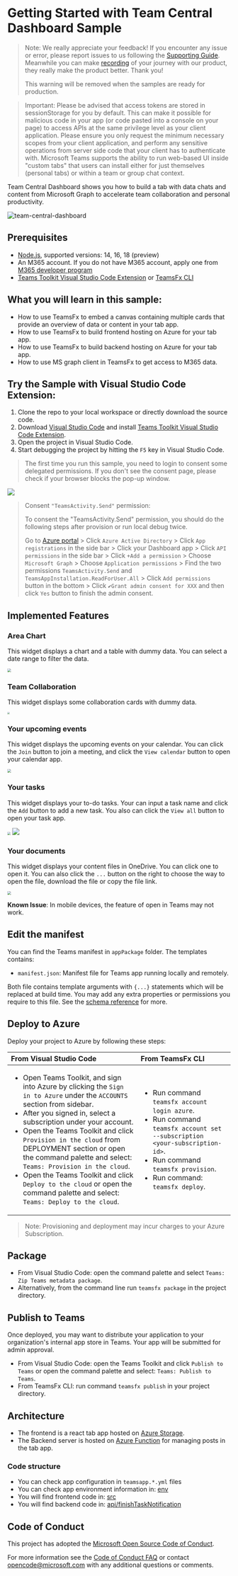 # Getting Started with Team Central Dashboard Sample

> Note: We really appreciate your feedback! If you encounter any issue or error, please report issues to us following the [Supporting Guide](https://github.com/OfficeDev/TeamsFx-Samples/blob/dev/SUPPORT.md). Meanwhile you can make [recording](https://aka.ms/teamsfx-record) of your journey with our product, they really make the product better. Thank you!
>
> This warning will be removed when the samples are ready for production.

> Important: Please be advised that access tokens are stored in sessionStorage for you by default. This can make it possible for malicious code in your app (or code pasted into a console on your page) to access APIs at the same privilege level as your client application. Please ensure you only request the minimum necessary scopes from your client application, and perform any sensitive operations from server side code that your client has to authenticate with.
Microsoft Teams supports the ability to run web-based UI inside "custom tabs" that users can install either for just themselves (personal tabs) or within a team or group chat context.

Team Central Dashboard shows you how to build a tab with data chats and content from Microsoft Graph to accelerate team collaboration and personal productivity.

![team-central-dashboard](images/team-central-dashboard.gif)

## Prerequisites

- [Node.js](https://nodejs.org/), supported versions: 14, 16, 18 (preview)
- An M365 account. If you do not have M365 account, apply one from [M365 developer program](https://developer.microsoft.com/en-us/microsoft-365/dev-program)
- [Teams Toolkit Visual Studio Code Extension](https://aka.ms/teams-toolkit) or [TeamsFx CLI](https://aka.ms/teamsfx-cli)

## What you will learn in this sample:

- How to use TeamsFx to embed a canvas containing multiple cards that provide an overview of data or content in your tab app.
- How to use TeamsFx to build frontend hosting on Azure for your tab app.
- How to use TeamsFx to build backend hosting on Azure for your tab app.
- How to use MS graph client in TeamsFx to get access to M365 data.

## Try the Sample with Visual Studio Code Extension:

1. Clone the repo to your local workspace or directly download the source code.
2. Download [Visual Studio Code](https://code.visualstudio.com) and install [Teams Toolkit Visual Studio Code Extension](https://aka.ms/teams-toolkit).
3. Open the project in Visual Studio Code.
4. Start debugging the project by hitting the `F5` key in Visual Studio Code.

> The first time you run this sample, you need to login to consent some delegated permissions. If you don't see the consent page, please check if your browser blocks the pop-up window.
<img src="public\popup-block.png">

> Consent `"TeamsActivity.Send"` permission: 
>
> To consent the "TeamsActivity.Send" permission, you should do the following steps after provision or run local debug twice.
> 
> Go to [Azure portal](https://portal.azure.com/) > Click `Azure Active Directory` > Click `App registrations` in the side bar > Click your Dashboard app > Click `API permissions` in the side bar > Click `+Add a permission` > Choose `Microsoft Graph` > Choose `Application permissions` > Find the two permissions `TeamsActivity.Send` and `TeamsAppInstallation.ReadForUser.All` > Click `Add permissions` button in the bottom > Click `✔Grant admin consent for XXX` and then click `Yes` button to finish the admin consent.

## Implemented Features  

### Area Chart
This widget displays a chart and a table with dummy data. You can select a date range to filter the data. 

<img src="public\area-chart.png" style="zoom: 50%"> 

### Team Collaboration
This widget displays some collaboration cards with dummy data.

<img src="public\collaborations.png" style="zoom: 30%">

### Your upcoming events

This widget displays the upcoming events on your calendar. You can click the `Join` button to join a meeting, and click the `View calendar` button to open your calendar app.

<img src="public\join-meeting.png" style="zoom: 50%">


### Your tasks

This widget displays your to-do tasks. Your can input a task name and click the `Add` button to add a new task. You also can click the `View all` button to open your task app.

<img src="public\add-task.png" style="zoom: 45%">

<img src="public\task-notification.png">

### Your documents
This widget displays your content files in OneDrive. You can click one to open it. You can also click the `...` button on the right to choose the way to open the file, download the file or copy the file link.

<img src="public\document.png" style="zoom: 50%">

**Known Issue**: In mobile devices, the feature of open in Teams may not work.

## Edit the manifest

You can find the Teams manifest in `appPackage` folder. The templates contains:
* `manifest.json`: Manifest file for Teams app running locally and remotely.

Both file contains template arguments with `{...}` statements which will be replaced at build time. You may add any extra properties or permissions you require to this file. See the [schema reference](https://docs.microsoft.com/en-us/microsoftteams/platform/resources/schema/manifest-schema) for more.

## Deploy to Azure

Deploy your project to Azure by following these steps:

| From Visual Studio Code                                                                                                                                                                                                                                                                                                                                                                                                                                                                                                 | From TeamsFx CLI                                                                                                                                                                                                                    |
|:------------------------------------------------------------------------------------------------------------------------------------------------------------------------------------------------------------------------------------------------------------------------------------------------------------------------------------------------------------------------------------------------------------------------------------------------------------------------------------------------------------------------|:------------------------------------------------------------------------------------------------------------------------------------------------------------------------------------------------------------------------------------|
| <ul><li>Open Teams Toolkit, and sign into Azure by clicking the `Sign in to Azure` under the `ACCOUNTS` section from sidebar.</li> <li>After you signed in, select a subscription under your account.</li><li>Open the Teams Toolkit and click `Provision in the cloud` from DEPLOYMENT section or open the command palette and select: `Teams: Provision in the cloud`.</li><li>Open the Teams Toolkit and click `Deploy to the cloud` or open the command palette and select: `Teams: Deploy to the cloud`.</li></ul> | <ul> <li>Run command `teamsfx account login azure`.</li> <li>Run command `teamsfx account set --subscription <your-subscription-id>`.</li> <li> Run command `teamsfx provision`.</li> <li>Run command: `teamsfx deploy`. </li></ul> |

> Note: Provisioning and deployment may incur charges to your Azure Subscription.

## Package

- From Visual Studio Code: open the command palette and select `Teams: Zip Teams metadata package`.
- Alternatively, from the command line run `teamsfx package` in the project directory.

## Publish to Teams

Once deployed, you may want to distribute your application to your organization's internal app store in Teams. Your app will be submitted for admin approval.

- From Visual Studio Code: open the Teams Toolkit and click `Publish to Teams` or open the command palette and select: `Teams: Publish to Teams`.
- From TeamsFx CLI: run command `teamsfx publish` in your project directory.

## Architecture

- The frontend is a react tab app hosted on [Azure Storage](https://docs.microsoft.com/en-us/azure/storage/).
- The Backend server is hosted on [Azure Function](https://docs.microsoft.com/en-us/azure/azure-functions/) for managing posts in the tab app.

### Code structure

- You can check app configuration in `teamsapp.*.yml` files
- You can check app environment information in: [env](env)
- You will find frontend code in: [src](src)
- You will find backend code in: [api/finishTaskNotification](api/finishTaskNotification)

## Code of Conduct

This project has adopted the [Microsoft Open Source Code of Conduct](https://opensource.microsoft.com/codeofconduct/).

For more information see the [Code of Conduct FAQ](https://opensource.microsoft.com/codeofconduct/faq/) or
contact [opencode@microsoft.com](mailto:opencode@microsoft.com) with any additional questions or comments.
